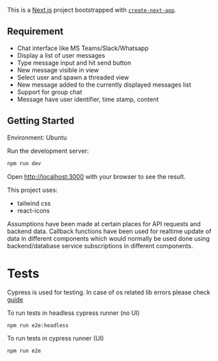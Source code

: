 This is a [Next.js](https://nextjs.org/) project bootstrapped with [`create-next-app`](https://github.com/vercel/next.js/tree/canary/packages/create-next-app).

## Requirement

- Chat interface like MS Teams/Slack/Whatsapp
- Display a list of user messages
- Type message input and hit send button
- New message visible in view
- Select user and spawn a threaded view
- New message added to the currently displayed messages list
- Support for group chat
- Message have user identifier, time stamp, content

## Getting Started

Environment: Ubuntu

Run the development server:

```bash
npm run dev
```

Open [http://localhost:3000](http://localhost:3000) with your browser to see the result.

This project uses:

- tailwind css
- react-icons

Assumptions have been made at certain places for API requests and backend data. Callback functions have been used for realtime update of data in different components which would normally be used done using backend/database service subscriptions in different components.

# Tests

Cypress is used for testing.
In case of os related lib errors please check [guide](https://docs.cypress.io/guides/continuous-integration/introduction#Dependencies)

To run tests in headless cypress runner (no UI)

```
npm run e2e:headless
```

To run tests in cypress runner (UI)

```
npm run e2e
```
